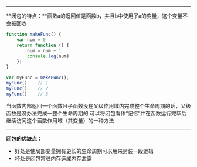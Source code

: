 
---

**闭包的特点：**函数a的返回值是函数b，并且b中使用了a的变量，这个变量不会被回收

```javascript
function makeFunc() {
	var num = 0
	return function () {
		num = num + 1
		console.log(num)
	};
}

var myFunc = makeFunc();
myFunc()    // 1
myFunc()    // 2
myFunc()    // 3
```

当函数内部返回一个函数且子函数没在父级作用域内完成整个生命周期的话，父级函数是没办法完成一整个生命周期的
可以将闭包看作“记忆”并在函数运行完毕后继续访问这个函数作用域（其变量）的一种方法

------------

**闭包的优缺点：**
- 好处是使局部变量拥有更长的生命周期可以用来封装一段逻辑
- 坏处是闭包常驻内存造成内存泄露

